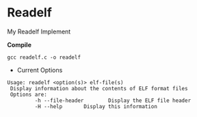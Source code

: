 # Readelf
My Readelf Implement

**Compile**
```
gcc readelf.c -o readelf
```

- Current Options

```
Usage: readelf <option(s)> elf-file(s)
 Display information about the contents of ELF format files
 Options are:
         -h --file-header        Display the ELF file header
         -H --help       Display this information
```
